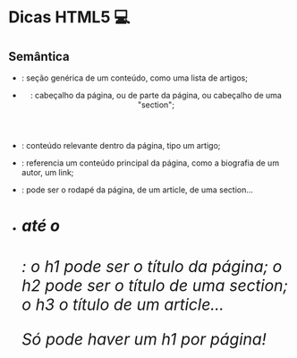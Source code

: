 # Dicas HTML5 :computer:

## Semântica 



- *<section>* : seção genérica de um conteúdo, como uma lista de artigos;

- *<header>* : cabeçalho da página, ou de parte da página, ou cabeçalho de uma "section";

- *<article>* : conteúdo relevante dentro da página, tipo um artigo;

- *<aside>* : referencia um conteúdo principal da página, como a biografia de um autor, um link;

- *<footer>* : pode ser o rodapé da página, de um article, de uma section...

- *<h1> até o <h6>* : o h1 pode ser o título da página; o h2 pode ser o título de uma section; o h3 o título de um article...

  Só pode haver um h1 por página!

  

